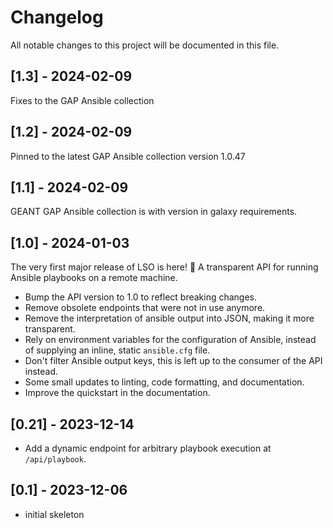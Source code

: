 # Changelog

All notable changes to this project will be documented in this file.
## [1.3] - 2024-02-09
Fixes to the GAP Ansible collection
## [1.2] - 2024-02-09
Pinned to the latest GAP Ansible collection version 1.0.47
## [1.1] - 2024-02-09
GEANT GAP Ansible collection is with version in galaxy requirements.
## [1.0] - 2024-01-03
The very first major release of LSO is here! :tada: A transparent API for running Ansible playbooks on a remote machine.

- Bump the API version to 1.0 to reflect breaking changes.
- Remove obsolete endpoints that were not in use anymore.
- Remove the interpretation of ansible output into JSON, making it more transparent.
- Rely on environment variables for the configuration of Ansible, instead of supplying an inline, static `ansible.cfg` file.
- Don't filter Ansible output keys, this is left up to the consumer of the API instead.
- Some small updates to linting, code formatting, and documentation.
- Improve the quickstart in the documentation.

## [0.21] - 2023-12-14
- Add a dynamic endpoint for arbitrary playbook execution at `/api/playbook`.

## [0.1] - 2023-12-06
- initial skeleton
